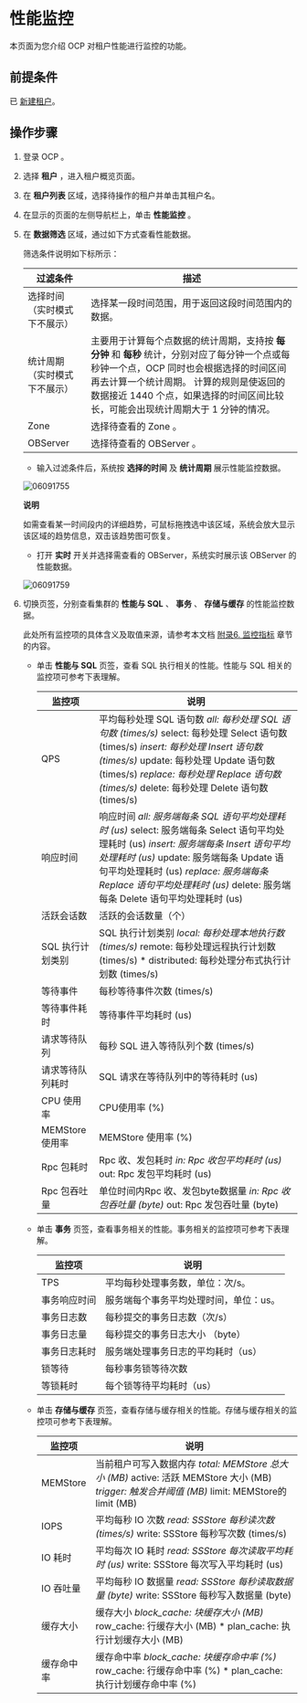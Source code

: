 # 性能监控

本页面为您介绍 OCP 对租户性能进行监控的功能。

## 前提条件

已 [新建租户](2.basic-tenant-operations/1.userguide-create-a-tenant.md)。

## 操作步骤

1. 登录 OCP 。

2. 选择 **租户** ，进入租户概览页面。

3. 在 **租户列表** 区域，选择待操作的租户并单击其租户名。

4. 在显示的页面的左侧导航栏上，单击 **性能监控** 。

5. 在 **数据筛选** 区域，通过如下方式查看性能数据。

   筛选条件说明如下标所示：

   |    **过滤条件**    |                                                                              **描述**                                                                               |
   |----------------|-------------------------------------------------------------------------------------------------------------------------------------------------------------------|
   | 选择时间（实时模式下不展示） | 选择某一段时间范围，用于返回这段时间范围内的数据。                                                                                                                                         |
   | 统计周期（实时模式下不展示） | 主要用于计算每个点数据的统计周期，支持按 **每分钟** 和 **每秒** 统计，分别对应了每分钟一个点或每秒钟一个点，OCP 同时也会根据选择的时间区间再去计算一个统计周期。 计算的规则是使返回的数据接近 1440 个点，如果选择的时间区间比较长，可能会出现统计周期大于 1 分钟的情况。 |
   | Zone           | 选择待查看的 Zone 。                                                                                                                                                     |
   | OBServer       | 选择待查看的 OBServer 。                                                                                                                                                 |

   * 输入过滤条件后，系统按 **选择的时间** 及 **统计周期** 展示性能监控数据。

    ![06091755](https://help-static-aliyun-doc.aliyuncs.com/assets/img/zh-CN/7113323261/p282520.png)

     **说明**

     如需查看某一时间段内的详细趋势，可鼠标拖拽选中该区域，系统会放大显示该区域的趋势信息，双击该趋势图可恢复。

   * 打开 **实时** 开关并选择需查看的 OBServer，系统实时展示该 OBServer 的性能数据。
   
    ![06091759](https://help-static-aliyun-doc.aliyuncs.com/assets/img/zh-CN/7113323261/p282527.png)

6. 切换页签，分别查看集群的 **性能与 SQL** 、 **事务** 、 **存储与缓存** 的性能监控数据。

   此处所有监控项的具体含义及取值来源，请参考本文档 [附录6. 监控指标](../../3.ob-cloud-platform/12.appendix/8.monitoring-metrics.md) 章节的内容。
   * 单击 **性能与 SQL** 页签，查看 SQL 执行相关的性能。性能与 SQL 相关的监控项可参考下表理解。

     |     监控项      |                                                                                                                                                                                                                                   说明                                                                                                                                                                                                                                   |
     |--------------|------------------------------------------------------------------------------------------------------------------------------------------------------------------------------------------------------------------------------------------------------------------------------------------------------------------------------------------------------------------------------------------------------------------------------------------------------------------------|
     | QPS          | 平均每秒处理 SQL 语句数 *all: 每秒处理 SQL 语句数 (times/s)* select: 每秒处理 Select 语句数 (times/s)   *insert: 每秒处理 Insert 语句数 (times/s)* update: 每秒处理 Update 语句数 (times/s)   *replace: 每秒处理 Replace 语句数 (times/s)* delete: 每秒处理 Delete 语句数 (times/s)    |
     | 响应时间         | 响应时间 *all: 服务端每条 SQL 语句平均处理耗时 (us)* select: 服务端每条 Select 语句平均处理耗时 (us)   *insert: 服务端每条 Insert 语句平均处理耗时 (us)* update: 服务端每条 Update 语句平均处理耗时 (us)   *replace: 服务端每条 Replace 语句平均处理耗时 (us)* delete: 服务端每条 Delete 语句平均处理耗时 (us)        |
     | 活跃会话数        | 活跃的会话数量（个）                                                                                                                                                                                                                                                                                                                                                                                                                                                             |
     | SQL 执行计划类别   | SQL 执行计划类别 *local: 每秒处理本地执行数 (times/s)* remote: 每秒处理远程执行计划数 (times/s)   * distributed: 每秒处理分布式执行计划数 (times/s)                                                                                                                                                                                                                                  |
     | 等待事件         | 每秒等待事件次数 (times/s)                                                                                                                                                                                                                                                                                                                                                                                                                                                     |
     | 等待事件耗时       | 等待事件平均耗时 (us)                                                                                                                                                                                                                                                                                                                                                                                                                                                          |
     | 请求等待队列       | 每秒 SQL 进入等待队列个数 (times/s)                                                                                                                                                                                                                                                                                                                                                                                                                                              |
     | 请求等待队列耗时     | SQL 请求在等待队列中的等待耗时 (us)                                                                                                                                                                                                                                                                                                                                                                                                                                                 |
     | CPU 使用率      | CPU使用率 (%)                                                                                                                                                                                                                                                                                                                                                                                                                                                             |
     | MEMStore 使用率 | MEMStore 使用率 (%)                                                                                                                                                                                                                                                                                                                                                                                                                                                       |
     | Rpc 包耗时      | Rpc 收、发包耗时 *in: Rpc 收包平均耗时 (us)* out: Rpc 发包平均耗时 (us)                                                                                                                                                                                                                                                                                                                           |
     | Rpc 包吞吐量     | 单位时间内Rpc 收、发包byte数据量 *in: Rpc 收包吞吐量 (byte)* out: Rpc 发包吞吐量 (byte)                                                                                                                                                                                                                                                                                                               |

   * 单击 **事务** 页签，查看事务相关的性能。事务相关的监控项可参考下表理解。

     |  监控项   |          说明          |
     |--------|----------------------|
     | TPS    | 平均每秒处理事务数，单位：次/s。    |
     | 事务响应时间 | 服务端每个事务平均处理时间，单位：us。 |
     | 事务日志数  | 每秒提交的事务日志数（次/s）      |
     | 事务日志量  | 每秒提交的事务日志大小 （byte）   |
     | 事务日志耗时 | 服务端处理事务日志的平均耗时（us）   |
     | 锁等待    | 每秒事务锁等待次数            |
     | 等锁耗时   | 每个锁等待平均耗时（us）        |

   * 单击 **存储与缓存** 页签，查看存储与缓存相关的性能。存储与缓存相关的监控项可参考下表理解。

     |   监控项    |                                                                                                                                           说明                                                                                                                                           |
     |----------|----------------------------------------------------------------------------------------------------------------------------------------------------------------------------------------------------------------------------------------------------------------------------------------|
     | MEMStore | 当前租户可写入数据内存 *total: MEMStore 总大小 (MB)* active: 活跃 MEMStore 大小 (MB)   *trigger: 触发合并阈值 (MB)* limit: MEMStore的limit (MB)    |
     | IOPS     | 平均每秒 IO 次数 *read: SSStore 每秒读次数 (times/s)* write: SSStore 每秒写次数 (times/s)                                                                                                                       |
     | IO 耗时    | 平均每次 IO 耗时 *read: SSStore 每次读取平均耗时 (us)* write: SSStore 每次写入平均耗时 (us)                                                                                                                           |
     | IO 吞吐量   | 平均每秒 IO 数据量 *read: SSStore 每秒读取数据量 (byte)* write: SSStore 每秒写入数据量 (byte)                                                                                                                        |
     | 缓存大小     | 缓存大小 *block_cache: 块缓存大小 (MB)* row_cache: 行缓存大小 (MB)   * plan_cache: 执行计划缓存大小 (MB)                                                                             |
     | 缓存命中率    | 缓存命中率 *block_cache: 块缓存命中率 (%)* row_cache: 行缓存命中率 (%)   * plan_cache: 执行计划缓存命中率 (%)                                                                            |
